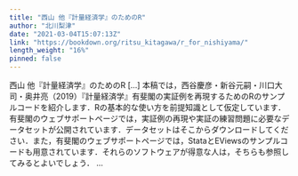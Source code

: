 ```yaml
---
title: "西山 他『計量経済学』のためのR"
author: "北川梨津"
date: "2021-03-04T15:07:13Z"
link: "https://bookdown.org/ritsu_kitagawa/r_for_nishiyama/"
length_weight: "16%"
pinned: false
---
```


西山 他『計量経済学』のためのR [...] 本稿では，西谷慶彦・新谷元嗣・川口大司・奥井亮（2019）『計量経済学』有斐閣の実証例を再現するためのRのサンプルコードを紹介します．Rの基本的な使い方を前提知識として仮定しています． 有斐閣のウェブサポートページでは，実証例の再現や実証の練習問題に必要なデータセットが公開されています．データセットはそこからダウンロードしてください．また，有斐閣のウェブサポートページでは，StataとEViewsのサンプルコードも用意されています．それらのソフトウェアが得意な人は，そちらも参照してみるとよいでしょう． ...
